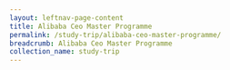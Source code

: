 ```yaml
---
layout: leftnav-page-content
title: Alibaba Ceo Master Programme
permalink: /study-trip/alibaba-ceo-master-programme/
breadcrumb: Alibaba Ceo Master Programme
collection_name: study-trip
---
```

